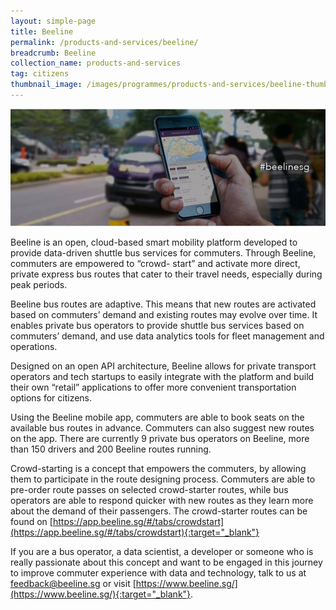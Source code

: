 ```yaml
---
layout: simple-page
title: Beeline
permalink: /products-and-services/beeline/
breadcrumb: Beeline
collection_name: products-and-services
tag: citizens
thumbnail_image: /images/programmes/products-and-services/beeline-thumbnail.png
---
```


![Beeline](/images/programmes/products-and-services/beelineSG.jpg)

Beeline is an open, cloud-based smart mobility platform developed to provide data-driven shuttle bus services for commuters. Through Beeline, commuters are empowered to “crowd- start” and activate more direct, private express bus routes that cater to their travel needs, especially during peak periods. 

Beeline bus routes are adaptive. This means that new routes are activated based on commuters’ demand and existing routes may evolve over time. It enables private bus operators to provide shuttle bus services based on commuters’ demand, and use data analytics tools for fleet management and operations. 

Designed on an open API architecture, Beeline allows for private transport operators and tech startups to easily integrate with the platform and build their own “retail” applications to offer more convenient transportation options for citizens.

Using the Beeline mobile app, commuters are able to book seats on the available bus routes in advance. Commuters can also suggest new routes on the app. There are currently 9 private bus operators on Beeline, more than 150 drivers and 200 Beeline routes running. 

Crowd-starting is a concept that empowers the commuters, by allowing them to participate in the route designing process. Commuters are able to pre-order route passes on selected crowd-starter routes, while bus operators are able to respond quicker with new routes as they learn more about the demand of their passengers. The crowd-starter routes can be found on [https://app.beeline.sg/#/tabs/crowdstart](https://app.beeline.sg/#/tabs/crowdstart){:target="_blank"}

If you are a bus operator, a data scientist, a developer or someone who is really passionate about this concept and want to be engaged in this journey to improve commuter experience with data and technology, talk to us at [feedback@beeline.sg](mailto:feedback@beeline.sg) or visit [https://www.beeline.sg/](https://www.beeline.sg/){:target="_blank"}.
